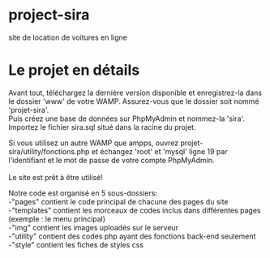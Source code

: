 # project-sira
site de location de voitures en ligne

# Le projet en détails
Avant tout, téléchargez la dernière version disponible et enregistrez-la dans le dossier 'www' de votre WAMP. Assurez-vous que 
le dossier soit nommé 'projet-sira'.<br>
Puis créez une base de données sur PhpMyAdmin et nommez-la 'sira'.<br>
Importez le fichier sira.sql situé dans la racine du projet.<br>

 Si vous utilisez un autre WAMP que ampps, ouvrez projet-sira/utility/fonctions.php et échangez 'root' et 'mysql' ligne 19 par 
 l'identifiant et le mot de passe de votre compte PhpMyAdmin.<br>
 <br>
 Le site est prêt à être utilisé! <br>


Notre code est organisé en 5 sous-dossiers:<br>
-"pages" contient le code principal de chacune des pages du site <br>
-"templates" contient les morceaux de codes inclus dans différentes pages (exemple : le menu principal)<br>
-"img" contient les images uploadés sur le serveur <br>
-"utility" contient des codes php ayant des fonctions back-end seulement<br>
-"style" contient les fiches de styles css<br>


